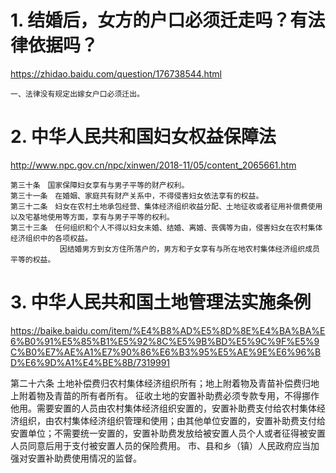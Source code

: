 # 1. 结婚后，女方的户口必须迁走吗？有法律依据吗？
https://zhidao.baidu.com/question/176738544.html

    一、法律没有规定出嫁女户口必须迁出。


# 2. 中华人民共和国妇女权益保障法
http://www.npc.gov.cn/npc/xinwen/2018-11/05/content_2065661.htm

    第三十条　国家保障妇女享有与男子平等的财产权利。
    第三十一条　在婚姻、家庭共有财产关系中，不得侵害妇女依法享有的权益。
    第三十二条　妇女在农村土地承包经营、集体经济组织收益分配、土地征收或者征用补偿费使用以及宅基地使用等方面，享有与男子平等的权利。
    第三十三条　任何组织和个人不得以妇女未婚、结婚、离婚、丧偶等为由，侵害妇女在农村集体经济组织中的各项权益。
               因结婚男方到女方住所落户的，男方和子女享有与所在地农村集体经济组织成员平等的权益。


# 3. 中华人民共和国土地管理法实施条例
https://baike.baidu.com/item/%E4%B8%AD%E5%8D%8E%E4%BA%BA%E6%B0%91%E5%85%B1%E5%92%8C%E5%9B%BD%E5%9C%9F%E5%9C%B0%E7%AE%A1%E7%90%86%E6%B3%95%E5%AE%9E%E6%96%BD%E6%9D%A1%E4%BE%8B/7319991


第二十六条
    土地补偿费归农村集体经济组织所有；地上附着物及青苗补偿费归地上附着物及青苗的所有者所有。
征收土地的安置补助费必须专款专用，不得挪作他用。需要安置的人员由农村集体经济组织安置的，安置补助费支付给农村集体经济组织，由农村集体经济组织管理和使用；由其他单位安置的，安置补助费支付给安置单位；不需要统一安置的，安置补助费发放给被安置人员个人或者征得被安置人员同意后用于支付被安置人员的保险费用。
    市、县和乡（镇）人民政府应当加强对安置补助费使用情况的监督。

